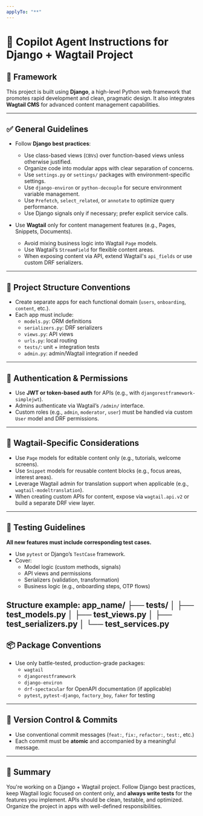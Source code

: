 ```yaml
---
applyTo: "**"
---
```


# 🧠 Copilot Agent Instructions for Django + Wagtail Project

## 🐍 Framework
This project is built using **Django**, a high-level Python web framework that promotes rapid development and clean, pragmatic design. It also integrates **Wagtail CMS** for advanced content management capabilities.

---

## ✅ General Guidelines

- Follow **Django best practices**:
  - Use class-based views (`CBVs`) over function-based views unless otherwise justified.
  - Organize code into modular apps with clear separation of concerns.
  - Use `settings.py` or `settings/` packages with environment-specific settings.
  - Use `django-environ` or `python-decouple` for secure environment variable management.
  - Use `Prefetch`, `select_related`, or `annotate` to optimize query performance.
  - Use Django signals only if necessary; prefer explicit service calls.

- Use **Wagtail** only for content management features (e.g., Pages, Snippets, Documents).
  - Avoid mixing business logic into Wagtail `Page` models.
  - Use Wagtail’s `StreamField` for flexible content areas.
  - When exposing content via API, extend Wagtail's `api_fields` or use custom DRF serializers.

---

## 🧱 Project Structure Conventions

- Create separate apps for each functional domain (`users`, `onboarding`, `content`, etc.).
- Each app must include:
  - `models.py`: ORM definitions
  - `serializers.py`: DRF serializers
  - `views.py`: API views
  - `urls.py`: local routing
  - `tests/`: unit + integration tests
  - `admin.py`: admin/Wagtail integration if needed

---

## 🔐 Authentication & Permissions

- Use **JWT or token-based auth** for APIs (e.g., with `djangorestframework-simplejwt`).
- Admins authenticate via Wagtail’s `/admin/` interface.
- Custom roles (e.g., `admin`, `moderator`, `user`) must be handled via custom `User` model and DRF permissions.

---

## 📑 Wagtail-Specific Considerations

- Use `Page` models for editable content only (e.g., tutorials, welcome screens).
- Use `Snippet` models for reusable content blocks (e.g., focus areas, interest areas).
- Leverage Wagtail admin for translation support when applicable (e.g., `wagtail-modeltranslation`).
- When creating custom APIs for content, expose via `wagtail.api.v2` or build a separate DRF view layer.

---

## 🧪 Testing Guidelines

**All new features must include corresponding test cases.**

- Use `pytest` or Django’s `TestCase` framework.
- Cover:
  - Model logic (custom methods, signals)
  - API views and permissions
  - Serializers (validation, transformation)
  - Business logic (e.g., onboarding steps, OTP flows)

Structure example:
app_name/
├── tests/
│   ├── test_models.py
│   ├── test_views.py
│   ├── test_serializers.py
│   └── test_services.py
---

## 📦 Package Conventions

- Use only battle-tested, production-grade packages:
  - `wagtail`
  - `djangorestframework`
  - `django-environ`
  - `drf-spectacular` for OpenAPI documentation (if applicable)
  - `pytest`, `pytest-django`, `factory_boy`, `faker` for testing

---

## 🔁 Version Control & Commits

- Use conventional commit messages (`feat:`, `fix:`, `refactor:`, `test:`, etc.)
- Each commit must be **atomic** and accompanied by a meaningful message.

---

## 📌 Summary

You're working on a Django + Wagtail project. Follow Django best practices, keep Wagtail logic focused on content only, and **always write tests** for the features you implement. APIs should be clean, testable, and optimized. Organize the project in apps with well-defined responsibilities.